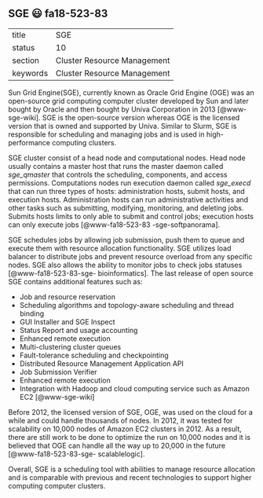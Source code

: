 ## SGE :smiley: fa18-523-83


|          |                             |
| -------- | --------------------------- |
| title    | SGE                         | 
| status   | 10                          |
| section  | Cluster Resource Management |
| keywords | Cluster Resource Management |


Sun Grid Engine(SGE), currently known as Oracle Grid Engine (OGE) was an 
open-source grid computing computer cluster developed by Sun and later bought by
Oracle and then bought by Univa Corporation in 2013 [@www-sge-wiki].
SGE is the open-source version whereas OGE is the licensed version that is owned
and supported by Univa. Similar to Slurm, SGE is responsible for scheduling and 
managing jobs and is used in high-performance computing clusters.

SGE cluster consist of a head node and computational nodes. Head node usually 
contains a master host that runs the master daemon called *sge_qmaster* that 
controls the scheduling, components, and access permissions.  Computations 
nodes run execution daemon called *sge_execd* that can run three types of 
hosts: administration hosts, submit hosts, and execution hosts. Administration 
hosts can run administrative activities and other tasks such as submitting, 
modifying, monitoring, and deleting jobs. Submits hosts limits to only able to 
submit and control jobs; execution hosts can only execute jobs [@www-fa18-523-83
-sge-softpanorama].

SGE schedules jobs by allowing job submission, push them to queue and execute 
them with resource allocation functionality. SGE utilizes load balancer to 
distribute jobs and prevent resource overload from any specific nodes. SGE also 
allows the ability to monitor jobs to check jobs statuses [@www-fa18-523-83-sge-
bioinformatics]. The last release of open source SGE contains additional 
features such as:

* Job and resource reservation
* Scheduling algorithms and topology-aware scheduling and thread binding
* GUI Installer and SGE Inspect
* Status Report and usage accounting
* Enhanced remote execution
* Multi-clustering cluster queues
* Fault-tolerance scheduling and checkpointing
* Distributed Resource Management Application API
* Job Submission Verifier
* Enhanced remote execution
* Integration with Hadoop and cloud computing service such as Amazon EC2 
[@www-sge-wiki]

Before 2012, the licensed version of SGE, OGE, was used on the cloud for a while
 and could handle thousands of nodes. In 2012, it was tested for scalability on 
 10,000 nodes of Amazon EC2 clusters in 2012. As a result, there are still work 
 to be done to optimize the run on 10,000 nodes and it is believed that OGE can 
 handle all the way up to 20,000 in the future [@www-fa18-523-83-sge-
 scalablelogic].

Overall, SGE is a scheduling tool with abilities to manage resource allocation 
and is comparable with previous and recent technologies to support higher 
computing computer clusters.


